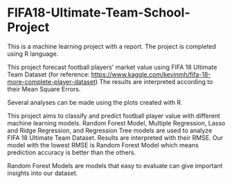 # FIFA18-Ultimate-Team-School-Project
This is a machine learning project with a report. The project is completed using R language. 

This project forecast football players' market value using FIFA 18 Ultimate Team Dataset (for reference: https://www.kaggle.com/kevinmh/fifa-18-more-complete-player-dataset) The results are interpreted according to their Mean Square Errors. 

Several analyses can be made using the plots created with R.

This project aims to classify and predict football player value with different machine learning models. Random Forest Model, Multiple Regression, Lasso and Ridge Regression, and Regression Tree models are used to analyze FIFA 18 Ultimate Team Dataset. Results are interpreted with their RMSE. Our model with the lowest RMSE is Random Forest Model which means prediction accuracy is better than the others. 

Random Forest Models are models that easy to evaluate can give important insights into our dataset. 

